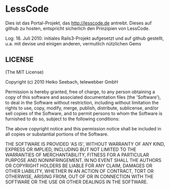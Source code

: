 LessCode
========

Dies ist das Portal-Projekt, das http://lesscode.de antreibt.
Dieses auf github zu hosten, entspricht sicherlich den Prinzipien von LessCode.

Log:
18. Juli 2010: initiales Rails3-Projekt aufgesetzt und auf github gestellt, u.a. mit devise und einigen anderen, vermutlich nützlichen Gems


LICENSE
-------

(The MIT License)

Copyright (c) 2010 Heiko Seebach, telewebber GmbH

Permission is hereby granted, free of charge, to any person obtaining
a copy of this software and associated documentation files (the
'Software'), to deal in the Software without restriction, including
without limitation the rights to use, copy, modify, merge, publish,
distribute, sublicense, and/or sell copies of the Software, and to
permit persons to whom the Software is furnished to do so, subject to
the following conditions:

The above copyright notice and this permission notice shall be
included in all copies or substantial portions of the Software.

THE SOFTWARE IS PROVIDED 'AS IS', WITHOUT WARRANTY OF ANY KIND,
EXPRESS OR IMPLIED, INCLUDING BUT NOT LIMITED TO THE WARRANTIES OF
MERCHANTABILITY, FITNESS FOR A PARTICULAR PURPOSE AND NONINFRINGEMENT.
IN NO EVENT SHALL THE AUTHORS OR COPYRIGHT HOLDERS BE LIABLE FOR ANY
CLAIM, DAMAGES OR OTHER LIABILITY, WHETHER IN AN ACTION OF CONTRACT,
TORT OR OTHERWISE, ARISING FROM, OUT OF OR IN CONNECTION WITH THE
SOFTWARE OR THE USE OR OTHER DEALINGS IN THE SOFTWARE.
